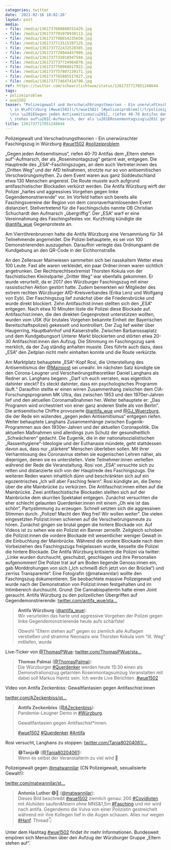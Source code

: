 ```yaml
---
categories: twitter
date: '2021-02-16 18:02:26'
layout: post
media:
- file: /media/1361737689880551429.jpg
- file: /media/1361737701070938113.jpg
- file: /media/1361737708654235650.jpg
- file: /media/1361737713515397125.jpg
- file: /media/1361737722432528385.jpg
- file: /media/1361737728044457989.jpg
- file: /media/1361737733018947584.jpg
- file: /media/1361737737724964870.jpg
- file: /media/1361737750068817922.jpg
- file: /media/1361737757807239171.jpg
- file: /media/1361737765885517827.jpg
- file: /media/1361737774647414790.jpg
ref: https://twitter.com/schwarzlichtwue/status/1361737717051248644
tags:
- polizeiproblem
- wue1502
teaser: "Polizeigewalt und Verschw\xF6rungstheorien - Ein unerw\xFCnschter Faschingszug\
  \ in W\xFCrzburg [#wue1502](/t/wue1502) [#polizeiproblem](/t/polizeiproblem)\n\n\
  \n\n \u201EGegen jeden Antisemitismus\u201C, riefen 40-70 Antifas dem \u201EEltern\
  \ stehen auf\u201C-Aufmarsch, der als \u201ERosenmontagszug\u201C getarnt war, entgegen. "
title: 1361737717051248644
---
```

Polizeigewalt und Verschwörungstheorien - Ein unerwünschter Faschingszug in Würzburg [#wue1502](/t/wue1502) [#polizeiproblem](/t/polizeiproblem)



 „Gegen jeden Antisemitismus“, riefen 40-70 Antifas dem „Eltern stehen auf“-Aufmarsch, der als „Rosenmontagszug“ getarnt war, entgegen. 
Die Hauptrede des „ESA“-Faschingszuges, an dem auch Vertreter:innen des „Dritten Weg“ und der AfD teilnahmen, strotzte nur so von antisemitischen Verschwörungsmythen. Zu dem Event waren aus ganz Süddeutschland etwa 130 Menschen angereist. 
Die Route musste auch aufgrund antifaschistischer Blockaden verkürzt werden. Die Antifa Würzburg wirft der Polizei „hartes und aggressives Vorgehen gegen linke Gegendemonstrierende“ vor. 
Im Vorfeld hatten sich bereits alle Faschingsvereine der Region von dem coronaverharmlosenden Event distanziert. Stellvertretend für die Faschingsclubs nannte OB Christian Schuchardt den Aufmarsch „übergriffig“. Der „ESA“ warf er eine Vereinnahmung des Faschingsfestes vor. 
Kurzfristig kündigte die [@antifa_wue](https://twitter.com/antifa_wue) Gegenproteste an.



Am Vierröhrenbrunnen hatte die Antifa Würzburg eine Versammlung für 34 Teilnehmende angemeldet. Die Polizei behauptete, es sei von 100 Demonstrierenden auszugehen. Daraufhin verlegte das Ordnungsamt die Kundgebung an den QR-Code in der Eichhornstraße. 



An den Zellerauer Mainwiesen sammelten sich bei nasskaltem Wetter etwa 100 Leute. Fast alle waren verkleidet, ein paar Ordner:innen waren sichtlich angetrunken.
Der Rechtsrechtsextremist Thorsten Kokula von der faschistischen Kleinstpartei „Dritter Weg“ war ebenfalls gekommen. Er wurde verurteilt, da er 2017 den Würzburger Faschingszug mit einer rassistischen Aktion gestört hatte.
Zudem bemerkten wir Mitglieder des extrem rechten Würzburger AfD-Kreisverbandes (Erika Lenz und Wolfgang von Eyb).
Der Faschingszug lief zunächst über die Friedensbrücke und wurde direkt blockiert. Zehn Antifaschist:innen stellten sich den „ESA“ entgegen. Nach etwa 10 Minuten löste die Polizei diese Blockade auf. Antifaschist:innen, die den direkten Gegenprotest unterstützen wollten, wurden vom USK (für brutales Vorgehen bekannte Einheit der Bayerischen Bereitschaftspolizei) gekesselt und kontrolliert.
Der Zug lief weiter über Haugerring, Hauptbahnhof und Kaiserstraße. Zwischen Barbarossaplatz und dem Kundgebungsort Unterer Markt blockierten und störten etwa 20-30 Antifaschist:innen den Aufzug. Die Stimmung im Faschingszug sank merklich, da der Zug ständig anhalten musste.
Dies führte auch dazu, dass „ESA“ den Zeitplan nicht mehr einhalten konnte und die Route verkürzte. 



Am Marktplatz behauptete „ESA“-Kopf Rosi, die Unterstellung des Antisemitismus der [@Mainpost](https://twitter.com/Mainpost) sei unwahr.
Im nächsten Satz kündigte sie den Corona-Leugner und Verschwörungstheoretiker Daniel Langhans als Redner an. Langhans begann: „Darf ich euch verraten, was eigentlich dahinter steckt? Es steckt dahinter, dass ein psychologisches Programm läuft.“
Daraufhin stellte er einen wirren Zusammenhang zwischen dem CIA-Forschungsprogramm MK Ultra, das zwischen 1953 und den 1970er-Jahren lief und den aktuellen Coronamaßnahmen her. Weiter behauptete er: „Das Programm wird orchestriert von einer ganz anderen Stelle als von Berlin“.
Die antisemitische Chiffre provozierte [@antifa_wue](https://twitter.com/antifa_wue) und [@GJ_Wuerzburg](https://twitter.com/GJ_Wuerzburg), die der Rede ein wütendes „gegen jeden Antisemitismus“ entgegen riefen.
Weiter behauptete Langhans Zusammenhänge zwischen Eugenik-Programmen aus den 1930er-Jahren und der aktuellen Coronapolitik. Die aktuellen Maßnahmen sind allerdings zum Schutz der gesundheitlich „Schwächeren“ gedacht.
Die Eugenik, die in der nationalsozialistischen „Rassenhygiene“-Ideologie und der Euthanasie mündete, geht stattdessen davon aus, dass nur „stärkere“ Menschen überleben sollen. Mit ihrer Verharmlosung des Coronavirus stehen sie eugenischen Lehren näher, als diejenigen, denen sie es unterstellen. Viele Teilnehmer:innen verließen während der Rede die Veranstaltung. Rosi von „ESA“ versuchte sich zu retten und distanzierte sich von der Hauptrede des Faschingszugs.
Die weiteren Reden waren inhaltlich dünn und beschränkten sich auf ein egozentrisches „Ich will aber Fasching feiern“. Rosi kündigte an, die Demo über die alte Mainbrücke zu verkürzen. Die Antifaschist:innen eilten auf die Mainbrücke.
Zwei antifaschistische Blockaden stellten sich auf der Mainbrücke dem skurrilen Spektakel entgegen. Zunächst versuchten die eher schlecht gelaunten Querdenker:innen mit einem „Oh wie ist das schön“, Partystimmung zu erzeugen. Schnell setzten sich die aggressiven Stimmen durch:
„Polizei! Macht den Weg frei! Wir wollen weiter“. Die vielen eingesetzten Polizist:innen schienen auf die Verschwörungsmeute zu hören. Zunächst gingen sie brutal gegen die hintere Blockade vor. Auf Videos ist zu sehen wie ein Polizist ein Banner zerreißt.
Zeitgleich schoben die Polizist:innen die vordere Blockade mit wesentlicher weniger Gewalt in die Einbuchtung der Mainbrücke.
Während die vordere Blockade nach dem Vorbeiziehen des Faschingszugs freigelassen wurde, kesselte die Polizei die hintere Blockade. Die Antifa Würzburg kritisierte die Polizei via twitter: „Linke wurden durchsucht, geschubst, geschlagen und ihre Personalien aufgenommen!
Die Polizei trat auf am Boden liegende Genoss:innen ein, gab Morddrohungen von sich („Ich schmeiß dich jetzt von der Brücke“) und zerriss Transparente“. Eine Fotografin (@matwannilar) wollte den Faschingszug dokumentieren.
Sie beobachtete massive Polizeigewalt und wurde nach der Demonstration von Polizist:innen festgehalten und im Intimbereich durchsucht. Grund: Die Cannabispatientin hatte einen Joint geraucht.
Antifa Würzburg zu den polizeilichen Übergriffen auf Gegendemonstrierende: [twitter.com/antifa_wue/sta…](https://twitter.com/antifa_wue/status/1361399284743237635)
> <b>Antifa Würzburg</b> ([@antifa_wue](https://twitter.com/antifa_wue)):  
>Wir verurteilen das harte und aggressive Vorgehen der Polizei gegen linke Gegendemonstrierende heute aufs schärfste!   
>  
>  
>  
>Obwohl "Eltern stehen auf" gegen so ziemlich alle Auflagen verstießen und stramme Neonazis wie Thorsten Kokula vom "III. Weg" mitliefen, wurde  


Live-Ticker von [@ThomasPWue](https://twitter.com/ThomasPWue): [twitter.com/ThomasPWue/sta…](https://twitter.com/ThomasPWue/status/1361286403674542088)
> <b>Thomas Palmai</b> ([@ThomasPalmai](https://twitter.com/ThomasPalmai)):  
>Die Würzburger [#Querdenker](/t/querdenker) werden heute 15:30 einen als Demonstrationszug getarnten Rosenmontagsumzug Veranstalten mit dabei soll Markus Haintz sein. Ich werde Live Berichten. [#wue1502](/t/wue1502)  


Video von Antifa Zeckenbiss: Gewaltfantasien gegen Antifaschist:innen

[twitter.com/AZeckenbiss/st…](https://twitter.com/AZeckenbiss/status/1361349761622814722)
> <b>Antifa Zeckenbiss</b> ([@AZeckenbiss](https://twitter.com/AZeckenbiss)):  
>Pandemie-Leugner Demo in [#Würzburg](/t/würzburg).  
>  
>Gewaltfantasien gegen Antifaschist\*innen.  
>  
>[#wue1502](/t/wue1502) [#Querdenker](/t/querdenker) [#Antifa](/t/antifa)   


Rosi versucht, Langhans zu stoppen: [twitter.com/Tanja80204061/…](https://twitter.com/Tanja80204061/status/1361352823733182468)
> <b>😷Tanja😷</b> ([@Tanja80204061](https://twitter.com/Tanja80204061)):  
>Wenn es selbst der Veranstalterin zu viel wird 🙈   


Polizeigewalt gegen [@matwannilar](https://twitter.com/matwannilar) (CN Polizeigewalt, sexualisierte Gewalt!):

[twitter.com/matwannilar/st…](https://twitter.com/matwannilar/status/1361466196156104704)
> <b>Antonia Luther 😷🌱</b> ([@matwannilar](https://twitter.com/matwannilar)):  
>Dieses Bild beschreibt [#wue1502](/t/wue1502) ziemlich genau: 200 [#Covidioten](/t/covidioten) mit Aluhüten saufen&amp;feiern ohne MNS&amp;1,5m [#Fasching](/t/fasching) und mir wird nach antifa. Gegendemo die Vulva von einer Polizistin gestreichelt während mir ihre Kollegen tief in die Augen schauen. Alles nur wegen [#Hanf](/t/hanf). Thread👇   


Unter dem Hashtag [#wue1502](/t/wue1502) findet ihr mehr Informationen. Bundesweit empören sich Menschen über den Aufzug der Würzburger Gruppe „Eltern stehen auf“.